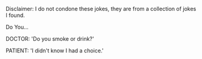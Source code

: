 Disclaimer: I do not condone these jokes, they are from a collection of jokes I found.

Do You...

DOCTOR: 'Do you smoke or drink?'

PATIENT:  'I didn't know I had a choice.'

